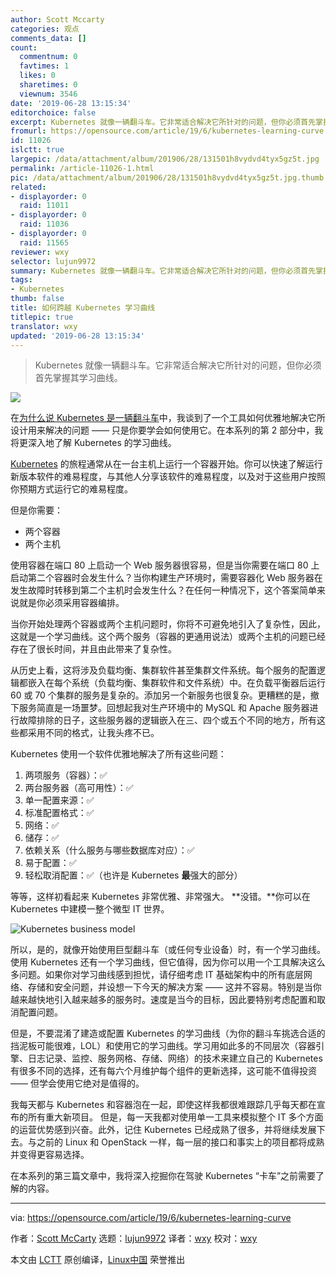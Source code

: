 ```yaml
---
author: Scott Mccarty
categories: 观点
comments_data: []
count:
  commentnum: 0
  favtimes: 1
  likes: 0
  sharetimes: 0
  viewnum: 3546
date: '2019-06-28 13:15:34'
editorchoice: false
excerpt: Kubernetes 就像一辆翻斗车。它非常适合解决它所针对的问题，但你必须首先掌握其学习曲线。
fromurl: https://opensource.com/article/19/6/kubernetes-learning-curve
id: 11026
islctt: true
largepic: /data/attachment/album/201906/28/131501h8vydvd4tyx5gz5t.jpg
permalink: /article-11026-1.html
pic: /data/attachment/album/201906/28/131501h8vydvd4tyx5gz5t.jpg.thumb.jpg
related:
- displayorder: 0
  raid: 11011
- displayorder: 0
  raid: 11036
- displayorder: 0
  raid: 11565
reviewer: wxy
selector: lujun9972
summary: Kubernetes 就像一辆翻斗车。它非常适合解决它所针对的问题，但你必须首先掌握其学习曲线。
tags:
- Kubernetes
thumb: false
title: 如何跨越 Kubernetes 学习曲线
titlepic: true
translator: wxy
updated: '2019-06-28 13:15:34'
---
```



> 
> Kubernetes 就像一辆翻斗车。它非常适合解决它所针对的问题，但你必须首先掌握其学习曲线。
> 
> 
> 


![](/data/attachment/album/201906/28/131501h8vydvd4tyx5gz5t.jpg)


在[为什么说 Kubernetes 是一辆翻斗车](/article-11011-1.html)中，我谈到了一个工具如何优雅地解决它所设计用来解决的问题 —— 只是你要学会如何使用它。在本系列的第 2 部分中，我将更深入地了解 Kubernetes 的学习曲线。


[Kubernetes](https://kubernetes.io/) 的旅程通常从在一台主机上运行一个容器开始。你可以快速了解运行新版本软件的难易程度，与其他人分享该软件的难易程度，以及对于这些用户按照你预期方式运行它的难易程度。


但是你需要：


* 两个容器
* 两个主机


使用容器在端口 80 上启动一个 Web 服务器很容易，但是当你需要在端口 80 上启动第二个容器时会发生什么？当你构建生产环境时，需要容器化 Web 服务器在发生故障时转移到第二个主机时会发生什么？在任何一种情况下，这个答案简单来说就是你必须采用容器编排。


当你开始处理两个容器或两个主机问题时，你将不可避免地引入了复杂性，因此，这就是一个学习曲线。这个两个服务（容器的更通用说法）或两个主机的问题已经存在了很长时间，并且由此带来了复杂性。


从历史上看，这将涉及负载均衡、集群软件甚至集群文件系统。每个服务的配置逻辑都嵌入在每个系统（负载均衡、集群软件和文件系统）中。在负载平衡器后运行 60 或 70 个集群的服务是复杂的。添加另一个新服务也很复杂。更糟糕的是，撤下服务简直是一场噩梦。回想起我对生产环境中的 MySQL 和 Apache 服务器进行故障排除的日子，这些服务器的逻辑嵌入在三、四个或五个不同的地方，所有这些都采用不同的格式，让我头疼不已。


Kubernetes 使用一个软件优雅地解决了所有这些问题：


1. 两项服务（容器）：✅
2. 两台服务器（高可用性）：✅
3. 单一配置来源：✅
4. 标准配置格式：✅
5. 网络：✅
6. 储存：✅
7. 依赖关系（什么服务与哪些数据库对应）：✅
8. 易于配置：✅
9. 轻松取消配置：✅（也许是 Kubernetes **最**强大的部分）


等等，这样初看起来 Kubernetes 非常优雅、非常强大。 **没错。**你可以在 Kubernetes 中建模一整个微型 IT 世界。


![Kubernetes business model](/data/attachment/album/201906/28/131546yihnvy0yv40xwzkw.png "Kubernetes business model")


所以，是的，就像开始使用巨型翻斗车（或任何专业设备）时，有一个学习曲线。使用 Kubernetes 还有一个学习曲线，但它值得，因为你可以用一个工具解决这么多问题。如果你对学习曲线感到担忧，请仔细考虑 IT 基础架构中的所有底层网络、存储和安全问题，并设想一下今天的解决方案 —— 这并不容易。特别是当你越来越快地引入越来越多的服务时。速度是当今的目标，因此要特别考虑配置和取消配置问题。


但是，不要混淆了建造或配置 Kubernetes 的学习曲线（为你的翻斗车挑选合适的挡泥板可能很难，LOL）和使用它的学习曲线。学习用如此多的不同层次（容器引擎、日志记录、监控、服务网格、存储、网络）的技术来建立自己的 Kubernetes 有很多不同的选择，还有每六个月维护每个组件的更新选择，这可能不值得投资 —— 但学会使用它绝对是值得的。


我每天都与 Kubernetes 和容器泡在一起，即使这样我都很难跟踪几乎每天都在宣布的所有重大新项目。 但是，每一天我都对使用单一工具来模拟整个 IT 多个方面的运营优势感到兴奋。此外，记住 Kubernetes 已经成熟了很多，并将继续发展下去。与之前的 Linux 和 OpenStack 一样，每一层的接口和事实上的项目都将成熟并变得更容易选择。


在本系列的第三篇文章中，我将深入挖掘你在驾驶 Kubernetes “卡车”之前需要了解的内容。




---


via: <https://opensource.com/article/19/6/kubernetes-learning-curve>


作者：[Scott McCarty](https://opensource.com/users/fatherlinux/users/fatherlinux) 选题：[lujun9972](https://github.com/lujun9972) 译者：[wxy](https://github.com/wxy) 校对：[wxy](https://github.com/wxy)


本文由 [LCTT](https://github.com/LCTT/TranslateProject) 原创编译，[Linux中国](https://linux.cn/) 荣誉推出
